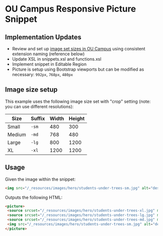 # OU Campus Responsive Picture Snippet

## Implementation Updates

- Review and set up [image set sizes in OU Campus](https://vimeo.com/353812283) using consistent extension naming (reference below)
- Update XSL in snippets.xsl and functions.xsl
- Implement snippet in Editable Region
- Picture is setup using Bootstrap viewports but can be modified as necessary: `992px`, `768px`, `480px` 
 
## Image size setup

This example uses the following image size set with "crop" setting (note: you can use different resolutions):

| Size   | Suffix | Width  | Height |
|--------|--------|--------|--------|
| Small  | `-sm`  | 480    | 300    |
| Medium | `-md`  | 768    | 480    |
| Large  | `-lg`  | 800    | 1200   |
| XL     | `-xl`  | 1200   | 1200   |

## Usage

Given the image within the snippet:

```html
<img src="/_resources/images/hero/students-under-trees-sm.jpg" alt="desc" width="480" height="300">
```

Outputs the following HTML:

```html
<picture>
 <source srcset="/_resources/images/hero/students-under-trees-xl.jpg" media="(min-width: 992px)">
 <source srcset="/_resources/images/hero/students-under-trees-lg.jpg" media="(min-width: 768px)">
 <source srcset="/_resources/images/hero/students-under-trees-md.jpg" media="(min-width: 480px)">
 <img src="/_resources/images/hero/students-under-trees-sm.jpg" alt="desc" width="480" height="300">
</picture>
```
